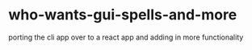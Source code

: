 # who-wants-gui-spells-and-more

porting the cli app over to a react app and adding in more functionality
